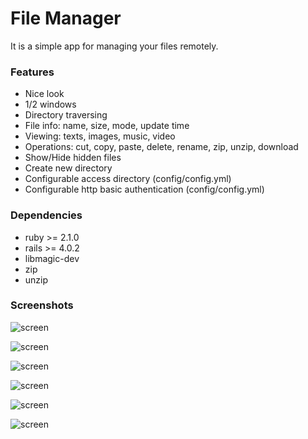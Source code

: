# File Manager

It is a simple app for managing your files remotely.

### Features

* Nice look
* 1/2 windows
* Directory traversing
* File info: name, size, mode, update time
* Viewing: texts, images, music, video
* Operations: cut, copy, paste, delete, rename, zip, unzip, download
* Show/Hide hidden files
* Create new directory
* Configurable access directory (config/config.yml)
* Configurable http basic authentication (config/config.yml)

### Dependencies

* ruby >= 2.1.0
* rails >= 4.0.2
* libmagic-dev
* zip
* unzip

### Screenshots

![screen](https://raw.github.com/speranskydanil/file-manager/master/screen-1.png)

![screen](https://raw.github.com/speranskydanil/file-manager/master/screen-2.png)

![screen](https://raw.github.com/speranskydanil/file-manager/master/screen-5.png)

![screen](https://raw.github.com/speranskydanil/file-manager/master/screen-6.png)

![screen](https://raw.github.com/speranskydanil/file-manager/master/screen-3.png)

![screen](https://raw.github.com/speranskydanil/file-manager/master/screen-4.png)

